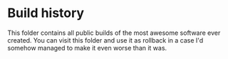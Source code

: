 # Build history

This folder contains all public builds of the most awesome software ever created.
You can visit this folder and use it as rollback in a case I'd somehow managed to make it even worse than it was.

